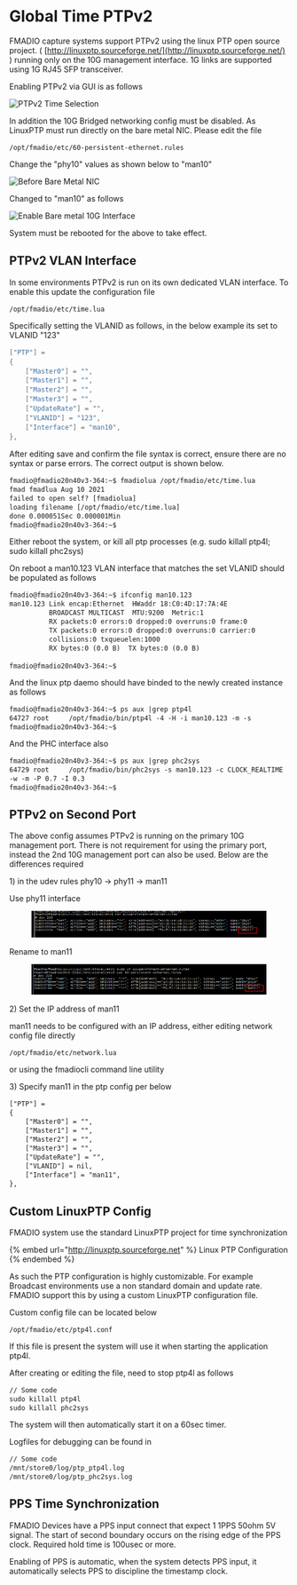 # Global Time PTPv2

FMADIO capture systems support PTPv2 using the linux PTP open source project. ( [http://linuxptp.sourceforge.net/](http://linuxptp.sourceforge.net/) )  running only on the 10G management interface. 1G links are supported using 1G RJ45 SFP transceiver.

Enabling PTPv2 via GUI is as follows

![PTPv2 Time Selection](<../.gitbook/assets/image (109).png>)

In addition the 10G Bridged networking config must be disabled. As LinuxPTP must run directly on the bare metal NIC. Please edit the file

```
/opt/fmadio/etc/60-persistent-ethernet.rules
```

Change the "phy10" values as shown below to "man10"

![Before Bare Metal NIC](<../.gitbook/assets/image (107).png>)

Changed to "man10" as follows

![Enable Bare metal 10G Interface](<../.gitbook/assets/image (108).png>)

System must be rebooted for the above to take effect.

## PTPv2 VLAN Interface

In some environments PTPv2 is run on its own dedicated VLAN interface. To enable this update the configuration file

```
/opt/fmadio/etc/time.lua
```

Specifically setting the VLANID as follows, in the below example its set to VLANID "123"

```lua
["PTP"] =
{
    ["Master0"] = "",
    ["Master1"] = "",
    ["Master2"] = "",
    ["Master3"] = "",
    ["UpdateRate"] = "",
    ["VLANID"] = "123",
    ["Interface"] = "man10",
},

```

After editing save and confirm the file syntax is correct, ensure there are no syntax or parse errors. The  correct output is shown below.

```
fmadio@fmadio20n40v3-364:~$ fmadiolua /opt/fmadio/etc/time.lua
fmad fmadlua Aug 10 2021
failed to open self? [fmadiolua]
loading filename [/opt/fmadio/etc/time.lua]
done 0.000051Sec 0.000001Min
fmadio@fmadio20n40v3-364:~$

```

Either reboot the system, or kill all ptp processes (e.g. sudo killall ptp4l; sudo killall phc2sys)

On reboot a man10.123  VLAN interface that matches the set VLANID should be populated as follows

```
fmadio@fmadio20n40v3-364:~$ ifconfig man10.123
man10.123 Link encap:Ethernet  HWaddr 18:C0:4D:17:7A:4E
          BROADCAST MULTICAST  MTU:9200  Metric:1
          RX packets:0 errors:0 dropped:0 overruns:0 frame:0
          TX packets:0 errors:0 dropped:0 overruns:0 carrier:0
          collisions:0 txqueuelen:1000
          RX bytes:0 (0.0 B)  TX bytes:0 (0.0 B)

fmadio@fmadio20n40v3-364:~$

```

And the linux ptp daemo should have binded  to the newly created instance as follows

```
fmadio@fmadio20n40v3-364:~$ ps aux |grep ptp4l
64727 root     /opt/fmadio/bin/ptp4l -4 -H -i man10.123 -m -s
fmadio@fmadio20n40v3-364:~$
```

And the PHC interface also

```
fmadio@fmadio20n40v3-364:~$ ps aux |grep phc2sys
64729 root     /opt/fmadio/bin/phc2sys -s man10.123 -c CLOCK_REALTIME -w -m -P 0.7 -I 0.3
fmadio@fmadio20n40v3-364:~$

```

## PTPv2 on Second Port

The above config assumes PTPv2 is running on the primary 10G management port. There is not requirement for using the primary port, instead the 2nd 10G management port can also be used. Below are the differences required

1\) in the udev rules phy10 -> phy11 -> man11

Use phy11 interface

<figure><img src="../.gitbook/assets/image (2) (1) (2).png" alt=""><figcaption></figcaption></figure>

Rename to man11

<figure><img src="../.gitbook/assets/image (1) (1) (1) (1) (1) (1).png" alt=""><figcaption></figcaption></figure>

2\) Set the IP address of man11

man11 needs to be configured with an IP address, either editing  network config file directly

```
/opt/fmadio/etc/network.lua
```

or using the fmadiocli command line utility



3\) Specify man11 in the ptp config per below

```
["PTP"] =
{
    ["Master0"] = "",
    ["Master1"] = "",
    ["Master2"] = "",
    ["Master3"] = "",
    ["UpdateRate"] = "",
    ["VLANID"] = nil,
    ["Interface"] = "man11",
},
```

## Custom LinuxPTP Config

FMADIO system use the standard LinuxPTP project for time synchronization

{% embed url="http://linuxptp.sourceforge.net" %}
Linux PTP Configuration
{% endembed %}

As such the PTP configuration is highly customizable. For example Broadcast environments use a non standard domain and update rate. FMADIO support this by using a custom LinuxPTP configuration file.

Custom config file can be located below

```
/opt/fmadio/etc/ptp4l.conf
```

If this file is present the system will use it when starting the application ptp4l.&#x20;

After creating or editing the file, need to stop ptp4l as follows

```
// Some code
sudo killall ptp4l
sudo killall phc2sys
```

The system will then automatically start it on a 60sec timer.&#x20;

Logfiles for debugging can be found in&#x20;

```
// Some code
/mnt/store0/log/ptp_ptp4l.log
/mnt/store0/log/ptp_phc2sys.log
```

## PPS Time Synchronization

FMADIO Devices have a PPS input connect that expect 1 1PPS 50ohm 5V signal. The start of second boundary occurs on the rising edge of the PPS clock. Required hold time is 100usec or more.

Enabling of PPS is automatic, when the system detects PPS input, it automatically selects PPS to discipline the timestamp clock.

